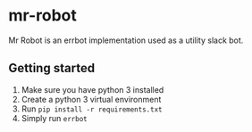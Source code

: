 # mr-robot
Mr Robot is an errbot implementation used as a utility slack bot.

## Getting started

1. Make sure you have python 3 installed
2. Create a python 3 virtual environment
3. Run `pip install -r requirements.txt`
4. Simply run `errbot`
